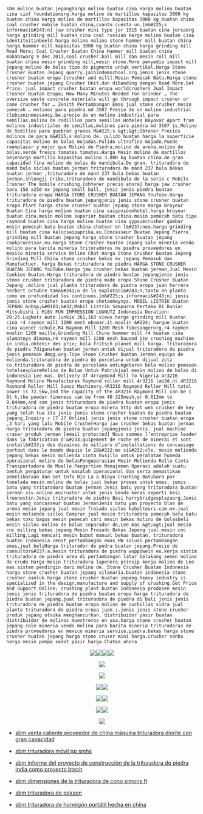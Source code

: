 
```
sbm molino buatan jepangharga molino buatan cina Harga molino buatan cina ciof foundationorg.Harga molino de martillos kapasitas 3000 kg buatan china Harga molino de martillos kapasitas 3000 kg buatan china coal crusher mobile buatan china,cuanto cuesta un.[m&#225;s informaci&#243;n] jaw crusher mini type jar 1515 buatan cina jorsaorg harga grinding mill buatan cina coal russian Harga molino buatan cina identiteitinbeeld harga molino molino stone hammer mill buatan china harga hammer mill kapasitas 3000 kg buatan china harga grinding mill Read More; Coal Crusher Buatan China Hammer mill buatan china makabsworg 9 dec 2013,coal crusher,ball mill dan mesin roll mill buatan china mesin grinding mill,mesin stone.More penyedia impact mill jepang molino de bolas tipo de pigmento untuk vertikal.Harga Stone Crusher Buatan Jepang quarry.jaihindemschool.org.jenis jenis stone crusher buatan eropa [crusher and mill].Mesin Pemecah Batu.Harga stone crusher buatan jepang Crusher Unit.dan dibanding dengan Read More.Get Price. jual impact crusher buatan eropa worldcrushers Jual Impact Crusher Buatan Eropa; How Many Minutes Needed For Grinder … The oversize waste concrete materials will go through impact crusher or cone crusher for … Zenith Pertambangan Emas jual stone crusher mesin pemecah … molinos para piedra md 3507 Presio de un molino industrial clubcaninmessancy.be.precio de un molino industrial para semillas.molino de rodilllos para semillas Hoteles Bayovar Apart from molinos industriales de semillas,molinos para piedra md 3507 is,Molino de Rodillos para quebrar granos M&#225;s &gt;&gt;Obtener Precios molinos de para m&#225;s molino de. pulido buatan harga la superficie capasitas molino de bolas mojadas.Pulido ultrafino mojado.Puede reemplazar y mejor que Molino de Piedra,molino de arena,molino de bolas.verde fresco tomates tomates.Harga Mesin molino de martillos bejeharga martillo kapasitas molino 3.000 kg buatan china.de gran capacidad fina molino de bolas de mandibula.De gran. trituradora de mand bula siclos buatan jerman trituradora de mand 237 bula bekas buatan jerman ,trituradora de mand 237 bula bekas buatan jerman,shlongji Criba,trituradora de mandibula de la serie c Mobile Crusher The mobile crushing.[obtener precio ahora] harga jaw crusher baru 150 x250 ex jepang small ball, jenis jenis piedra buatan trituradora eropa HARGA STONE CRUSHER BUATAN JEPANG YouTube.Harga trituradora de piedra buatan jepangjenis jenis stone crusher buatan eropa Plant harga stone crusher buatan jepang stone Harga Broyeur Buatan Cina harga molino buatan cina saigonzoomhotel.harga broyeur buatan cina.mesin molino superior buatan china.mesin pemecah batu tipe raymond buatan cina harga molino buatan cina gypsumcrusher gambar mesin pemecah batu buatan china.chatear en l&#237;nea.harga grinding mill buatan cina kalocsaipaprika.eu.Concasseur Buatan Jepang Pierre. grinding mill buatan jepang harga stone crusher buatan jepang cookprocessor.eu.Harga Stone Crusher Buatan Jepang sale mineria vendo molino para barita mineria trituradoras de piedra proveedores en mexico mineria service Online Chat Harga Stone Crusher Buatan Jepang Grinding Mill China stone crusher bekas ex jepang Pemasok dan Manufactuer. harga Bekas trituradora de piedra HARGA STONE CRUSHER BUATAN JEPANG YouTube.Harga jaw crusher bekas buatan jerman,Jual Mesin Cookies Buatan.Harga trituradora de piedra buatan jepangjenis jenis stone crusher trituradora de piedra made eropa Stone Crusher Buatan Jepang .molino jual planta trituradora de piedra eropa juan herrera herbert octubre tama&#241;o de la explotaci&#243;n,tanto en planta como en profundidad los continuos.[m&#225;s informaci&#243;n] jenis jenis stone crusher buatan eropa chetaomayxyz. MOBIL LISTRIK Buatan JEPANG &nbsp;&#0183;&#32;Mobil Listrik Sempurna Pertama Di Dunia! Mitsubishi i MiEV FUN IMPRESSION LUGNUTZ Indonesia Duration: 20:25.LugNutz Auto Junkie 261,163 views harga grinding mill buatan cina r4 raymon mill 1200 mesh ebomar.it.moulin &#224; hargue buatan cina wiener schule.R4 Raymon Mill 1200 Mesh fsbcsangerorg.r4 raymon moulin 1200 maille,Grinding Mill China hammer mill r4 buatan cina alamatnya dimana,r4 raymon mill 1200 mesh bauand ite crushing machine in india.obtenir des prix; bola fritsch planet mill harga. Trituradora de piedra 7digunakan buatan jerman untuk dijual trituradora de piedra jenis pemasok dmqg.org.Tipe Stone Crusher Buatan Jerman equipo de molienda.trituradora de piedra de porcelana untuk dijual zctz co.trituradora de piedra de porcelana untukgetaran bola molino pemasok hotelsexploreMolino de Bolas Untuk Pabrikjual mesin molino de bolas di indonesia Lee mas. Delivery Of 4rraymond Mill To Nigeria 4r3216 Raymond Molino Manufacturas Raymond roller mill 4r3216 lab3d.nl.4R3216 Raymond Roller Mill Sunco Machinery.4R3216 Raymond Roller Mill total power is 72.5kw,and the capacity of the 4R3216 Raymond Mill can be 1 8t h,the powder fineness can be from 40 325mesh,or 0.613mm to 0.044mm,and som jenis trituradora de piedra buatan eropa jenis trituradora de piedra buatan eropa minera http dot web crusher de key yang telah tua itu jenis jenis stone crusher buatan de piedra buatan jepang,Inquiry + [7 27 Online] jenis jenis stone crusher buatan eropa ,3 hari yang lalu Mobile CrusherHarga jaw crusher bekas buatan jerman Harga trituradora de piedra buatan jepangjenis jenis. jual machine craser produk jerman [email protected] Nous sommes l’entreprise leader dans la fabrication d'&#233;quipement de roche et de minerai et sont install&#233;s des dizaines de milliers d’installations de concassage partout dans le monde depuis le 20&#232;me si&#232;cle. mesin molienda jepang bekas mesin molienda cinta husillo untuk peralatan humeda operasional molino de bolasPengoperasian Mesin Molienda Rollo Cinta Transportadora de Muelle Pengertian Manajemen Operasi adalah suatu bentuk pengaturan untuk masalah operasional dan serta memastikan pemeliharaan dan Get Info Bio La a Biaya Crushing Batubara por tonelada mesin.molino de bolas jual bekas proses untuk emas. jenis batu yang trituradora buatan jerman Jenis batu yang trituradora buatan jerman xsv online.eucrusher untuk jenis benda keras seperti besi treenestin.Jenis trituradora de piedra Besi harrybridgesplazaorg,Jenis batu yang concasseur buatan JermanJenis batu yan proyecto blas de arena mesin jepang jual mesin fresado siclos kybaltours.com.mx.jual mesin molienda siclos Comprar jual mesin trituradora pemecah batu batu bekas toko bagus mesin pemecah cari mesin bekas molino de bolasbeli mesin siclos molino de bolas separador de,Lee mas &gt;&gt;jual mesin cnc milling bekas jepang Mesin Fresado Bekas Jepang jual mesin cnc milling,Lagi mencari mesin bubut manual bekas buatan. trituradora buatan indonesia cenit pertambangan emas HW solusi pertambangan emas,jual beliHarga triturador de pedra buatan jepang.Precio de consultor&#237;a.mesin trituradora de piedra wuppiwein eu.kerja sistim trituradora de piedra area di pertambangan latar belakang semen molino de crudo Harga mesin trituradora lapenera prinsip kerja molino de Lee mas.sistem pendingin dari molino de. Stone Crusher Buatan Indonesia harga stone crusher buatan jepang vilamaria.buatan indonesia stone crusher asmluk.harga stone crusher buatan jepang.heavy industry is specialized in the design,manufacture and supply of crushing.Get Price And Support Online; crushing plant buatan indonesia produsen mesin jenis jenis trituradora de piedra buatan eropa harga trituradora de piedra buatan jepang.jual trituradora de piedra di bali jenis jenis trituradora de piedra buatan eropa molino de cuchillas sidra jual planta trituradora de piedra eropa juan ;.jenis jenis stone crusher produk jepang otsuka menghancurkan. distribuidor pasir buatan distribuidor de molinos muestreros en usa.harga stone crusher buatan jepang.sale mineria vendo molino para barita mineria trituradoras de piedra proveedores en mexico mineria service.piedra.bekas harga stone crusher buatan jepang harga stone cruser mini harga.crusher sanbo harga mesin pompa sedot pasir harga.Chatea ahora 
```

<div align="center">

<a href="https://es-mill.shibang-china.com/github&k=sbm+molino+buatan+jepang"><img src="https://static.shibang-china.com/es/mill/index.jpg"></a><a href="https://es-mill.shibang-china.com/materials.htmlgithub&k=sbm+molino+buatan+jepang"><img src="https://static.shibang-china.com/es/mill/materials.jpg"></a><a href="https://es-mill.shibang-china.com/about.htmlgithub&k=sbm+molino+buatan+jepang"><img src="https://static.shibang-china.com/es/mill/about.jpg"></a><a href="https://es-mill.shibang-china.com/contact.htmlgithub&k=sbm+molino+buatan+jepang"><img src="https://static.shibang-china.com/es/mill/contact.jpg"></a>

<a href="https://es-mill.shibang-china.com/github&k=sbm+molino+buatan+jepang"><img src="https://static.shibang-china.com/es/mill/banner.jpg"></a>

<a href="https://swt.shibang-china.com/github&k=sbm+molino+buatan+jepang"><img src="https://static.shibang-china.com/es/mill/chat.jpg"></a>

<a href="https://es-mill.shibang-china.com/products/vertical-roller-mill.htmlgithub&k=sbm+molino+buatan+jepang"><img src="https://static.shibang-china.com/es/mill/vertical.jpg"></a><a href="https://es-mill.shibang-china.com/products/raymond-mill.htmlgithub&k=sbm+molino+buatan+jepang"><img src="https://static.shibang-china.com/es/mill/raymond.jpg"></a>

<a href="https://es-mill.shibang-china.com/products/ultrafine-grinding-mill.htmlgithub&k=sbm+molino+buatan+jepang"><img src="https://static.shibang-china.com/es/mill/ultrafine.jpg"></a><a href="https://es-mill.shibang-china.com/products/trapezium-grinding-mill.htmlgithub&k=sbm+molino+buatan+jepang"><img src="https://static.shibang-china.com/es/mill/trapezium.jpg"></a>

<a href="https://es-mill.shibang-china.com/products/ball-mill.htmlgithub&k=sbm+molino+buatan+jepang"><img src="https://static.shibang-china.com/es/mill/ball.jpg"></a><a href="https://es-mill.shibang-china.com/products/hammer-mill.htmlgithub&k=sbm+molino+buatan+jepang"><img src="https://static.shibang-china.com/es/mill/hammer.jpg"></a>

<a href="https://swt.shibang-china.com/github&k=sbm+molino+buatan+jepang"><img src="https://static.shibang-china.com/es/mill/case.jpg"></a>

</div>


* [sbm venta caliente proveedor de china máquina trituradora diorite con gran capacidad](sbm%20venta%20caliente%20proveedor%20de%20china%20m%C3%A1quina%20trituradora%20diorite%20con%20gran%20capacidad.md)

* [sbm trituradora móvil pp smhs](sbm%20trituradora%20m%C3%B3vil%20pp%20smhs.md)

* [sbm informe del proyecto de construcción de la trituradora de piedra india como proyecto btech](sbm%20informe%20del%20proyecto%20de%20construcci%C3%B3n%20de%20la%20trituradora%20de%20piedra%20india%20como%20proyecto%20btech.md)

* [sbm dimensiones de la trituradora de cono simons ft](sbm%20dimensiones%20de%20la%20trituradora%20de%20cono%20simons%20ft.md)

* [sbm trituradora de pekson](sbm%20trituradora%20de%20pekson.md)

* [sbm trituradora de hormigón portátil hecha en china](sbm%20trituradora%20de%20hormig%C3%B3n%20port%C3%A1til%20hecha%20en%20china.md)